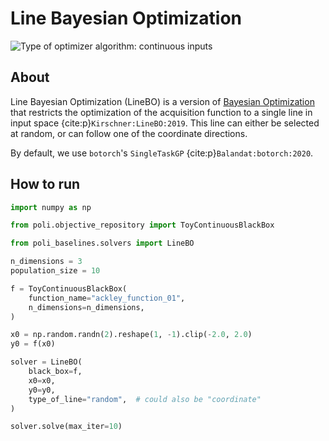 # Line Bayesian Optimization

![Type of optimizer algorithm: continuous inputs](https://img.shields.io/badge/Type-continuous_inputs-red)

## About

Line Bayesian Optimization (LineBO) is a version of [Bayesian Optimization](./bayesian_optimization.md) that restricts the optimization of the acquisition function to a single line in input space {cite:p}`Kirschner:LineBO:2019`. This line can either be selected at random, or can follow one of the coordinate directions.

By default, we use `botorch`'s `SingleTaskGP` {cite:p}`Balandat:botorch:2020`. 

## How to run

```python
import numpy as np

from poli.objective_repository import ToyContinuousBlackBox

from poli_baselines.solvers import LineBO

n_dimensions = 3
population_size = 10

f = ToyContinuousBlackBox(
    function_name="ackley_function_01",
    n_dimensions=n_dimensions,
)

x0 = np.random.randn(2).reshape(1, -1).clip(-2.0, 2.0)
y0 = f(x0)

solver = LineBO(
    black_box=f,
    x0=x0,
    y0=y0,
    type_of_line="random",  # could also be "coordinate"
)

solver.solve(max_iter=10)
```
